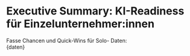 # Executive Summary: KI-Readiness für Einzelunternehmer:innen

Fasse Chancen und Quick-Wins für Solo-
Daten:  
{daten}